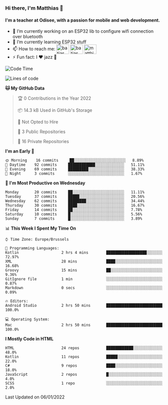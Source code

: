 ### Hi there, I'm Matthias 👋

#### I'm a teacher at Odisee, with a passion for mobile and web development.

- 🔭 I’m currently working on an ESP32 lib to configure wifi connection over bluetooth
- 🌱 I’m currently learning ESP32 stuff
- 📫 How to reach me: <a href="https://dev.to/batjas" target="_blank"><img align="center" src="https://raw.githubusercontent.com/rahuldkjain/github-profile-readme-generator/master/src/images/icons/Social/devto.svg" alt="batjas" height="30" width="40" /></a>
<a href="https://twitter.com/batjas" target="_blank"><img align="center" src="https://raw.githubusercontent.com/rahuldkjain/github-profile-readme-generator/master/src/images/icons/Social/twitter.svg" alt="batjas" height="30" width="40" /></a>
<a href="https://linkedin.com/in/matthiasdruwé" target="_blank"><img align="center" src="https://raw.githubusercontent.com/rahuldkjain/github-profile-readme-generator/master/src/images/icons/Social/linked-in-alt.svg" alt="matthiasdruwé" height="30" width="40" /></a>
- ⚡ Fun fact: I ❤ jazz 🎷


<!--START_SECTION:waka-->
![Code Time](http://img.shields.io/badge/Code%20Time-76%20hrs%2050%20mins-blue)

![Lines of code](https://img.shields.io/badge/From%20Hello%20World%20I%27ve%20Written-51%20Thousand%20lines%20of%20code-blue)

**🐱 My GitHub Data** 

> 🏆 0 Contributions in the Year 2022
 > 
> 📦 14.3 kB Used in GitHub's Storage 
 > 
> 🚫 Not Opted to Hire
 > 
> 📜 3 Public Repositories 
 > 
> 🔑 16 Private Repositories  
 > 
**I'm an Early 🐤** 

```text
🌞 Morning    16 commits     ██░░░░░░░░░░░░░░░░░░░░░░░   8.89% 
🌆 Daytime    92 commits     ████████████░░░░░░░░░░░░░   51.11% 
🌃 Evening    69 commits     █████████░░░░░░░░░░░░░░░░   38.33% 
🌙 Night      3 commits      ░░░░░░░░░░░░░░░░░░░░░░░░░   1.67%

```
📅 **I'm Most Productive on Wednesday** 

```text
Monday       20 commits     ██░░░░░░░░░░░░░░░░░░░░░░░   11.11% 
Tuesday      37 commits     █████░░░░░░░░░░░░░░░░░░░░   20.56% 
Wednesday    62 commits     ████████░░░░░░░░░░░░░░░░░   34.44% 
Thursday     30 commits     ████░░░░░░░░░░░░░░░░░░░░░   16.67% 
Friday       14 commits     ██░░░░░░░░░░░░░░░░░░░░░░░   7.78% 
Saturday     10 commits     █░░░░░░░░░░░░░░░░░░░░░░░░   5.56% 
Sunday       7 commits      █░░░░░░░░░░░░░░░░░░░░░░░░   3.89%

```


📊 **This Week I Spent My Time On** 

```text
⌚︎ Time Zone: Europe/Brussels

💬 Programming Languages: 
Kotlin                   2 hrs 4 mins        ██████████████████░░░░░░░   72.97% 
XML                      28 mins             ████░░░░░░░░░░░░░░░░░░░░░   16.68% 
Groovy                   15 mins             ██░░░░░░░░░░░░░░░░░░░░░░░   9.36% 
GitIgnore file           1 min               ░░░░░░░░░░░░░░░░░░░░░░░░░   0.87% 
Markdown                 0 secs              ░░░░░░░░░░░░░░░░░░░░░░░░░   0.09%

🔥 Editors: 
Android Studio           2 hrs 50 mins       █████████████████████████   100.0%

💻 Operating System: 
Mac                      2 hrs 50 mins       █████████████████████████   100.0%

```

**I Mostly Code in HTML** 

```text
HTML                     24 repos            ████████████░░░░░░░░░░░░░   48.0% 
Kotlin                   11 repos            █████░░░░░░░░░░░░░░░░░░░░   22.0% 
C#                       9 repos             ████░░░░░░░░░░░░░░░░░░░░░   18.0% 
JavaScript               2 repos             █░░░░░░░░░░░░░░░░░░░░░░░░   4.0% 
SCSS                     1 repo              ░░░░░░░░░░░░░░░░░░░░░░░░░   2.0%

```



 Last Updated on 06/01/2022
<!--END_SECTION:waka-->
